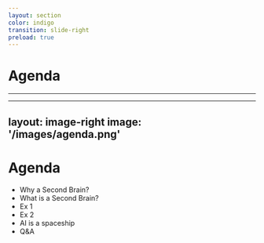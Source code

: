 ```yaml
---
layout: section
color: indigo
transition: slide-right
preload: true
---
```


# Agenda

<hr>

---
layout: image-right
image: '/images/agenda.png'
---

# Agenda

* Why a Second Brain?
* What is a Second Brain? 
* Ex 1
* Ex 2
* AI is a spaceship
* Q&A